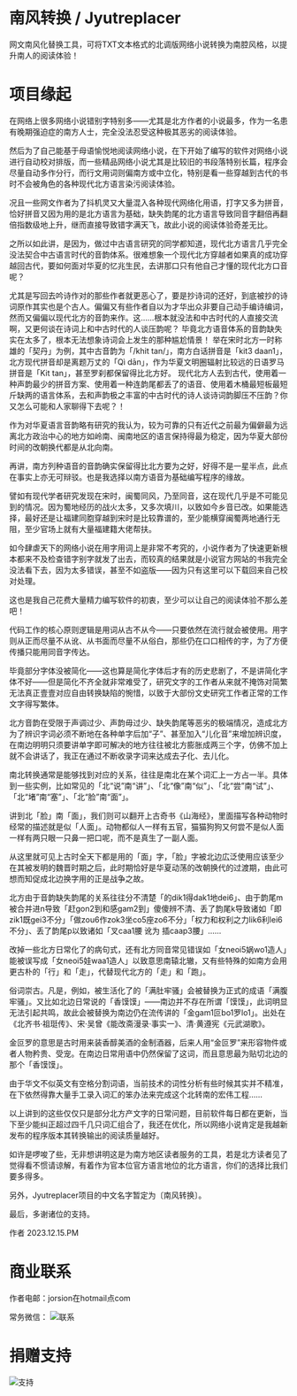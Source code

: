 # 南风转换 / Jyutreplacer
网文南风化替换工具，可将TXT文本格式的北调版网络小说转换为南腔风格，以提升南人的阅读体验！


# 项目缘起

在网络上很多网络小说错别字特别多——尤其是北方作者的小说最多，作为一名患有晚期强迫症的南方人士，完全没法忍受这种极其恶劣的阅读体验。

然后为了自己能基于母语愉悦地阅读网络小说，在下开始了编写的软件对网络小说进行自动校对排版，而一些精品网络小说尤其是比较旧的书段落特别长篇，程序会尽量自动多作分行，而行文用词则偏南方或中立化，特别是看一些穿越到古代的书时不会被角色的各种现代北方语言染污阅读体验。

况且一些网文作者为了抖机灵又大量混入各种现代网络化用语，打字又多为拼音，恰好拼音又因为用的是北方语言为基础，缺失韵尾的北方语言导致同音字翻倍再翻倍指数级地上升，继而直接导致错字满天飞，故此小说的阅读体验奇差无比。

之所以如此讲，是因为，做过中古语言研究的同学都知道，现代北方语言几乎完全没法契合中古语言时代的音韵体系。很难想象一个现代北方穿越者如果真的成功穿越回古代，要如何面对华夏的忆兆生民，去讲那口只有他自己才懂的现代北方口音呢？

尤其是写回去吟诗作对的那些作者就更恶心了，要是抄诗词的还好，到底被抄的诗词原作其实也是个古人。偏偏又有些作者自以为才华出众非要自己动手编诗编词，然而又偏偏以现代北方的音韵来作。这……根本就没法和中古时代的人直接交流啊，又更何谈在诗词上和中古时代的人谈压韵呢？
毕竟北方语音体系的音韵缺失实在太多了，根本无法想象诗词会上发生的那种尴尬情景！
举在宋时北方一时称雄的「契丹」为例，其中古音韵为「/khit tan/」，南方白话拼音是「kit3 daan1」，北方现代拼音却是离题万丈的「Qì dān」，作为华夏文明圈辐射比较远的日语罗马拼音是「Kit tan」，甚至罗刹都保留得比北方好。
现代北方人去到古代，使用着一种声韵最少的拼音方案、使用着一种连韵尾都丢了的语音、使用着木桶最短板最短斤缺两的语言体系，去和声韵极之丰富的中古时代的诗人谈诗词韵脚压不压韵？你又怎么可能和人家聊得下去呢？！

作为对华夏语言音韵略有研究的我认为，较为可靠的只有近代之前最为偏僻最为远离北方政治中心的地方如岭南、闽南地区的语言保持得最为稳定，因为华夏大部份时间的改朝换代都是从北向南。

再讲，南方列种语音的音韵确实保留得比北方要为之好，好得不是一星半点，此点在事实上亦无可辩驳。也是我选择以南方语音为基础编写程序的缘故。

譬如有现代学者研究发现在宋时，闽蜀同风，乃至同音，这在现代几乎是不可能见到的情况。因为蜀地经历的战火太多，又多次填川，以致如今乡音已改。如果能选择，最好还是让福建同胞穿越到宋时是比较靠谱的，至少能横穿闽蜀两地通行无阻，至少官场上就有大量福建籍大佬帮扶。

如今肆虐天下的网络小说在用字用词上是非常不考究的，小说作者为了快速更新根本都来不及检查错字别字就发了出去，而较真的结果就是小说官方网站的书我完全没法看下去，因为太多错误，甚至不如盗版——因为只有这里可以下载回来自己校对处理。

这也是我自己花费大量精力编写软件的初衷，至少可以让自己的阅读体验不那么差吧！

代码工作的核心原则逻辑是用词从古不从今——只要依然在流行就会被使用。用字则从正而尽量不从讹、从书面而尽量不从俗白，那些仍在口口相传的字，为了方便传播只能用同音字传达。

毕竟部分字体没被简化——这也算是简化字体后才有的历史悲剧了，不是讲简化字体不好——但是简化不齐全就非常难受了，研究文字的工作者从来就不掩饰对简繁无法真正壹壹对应自由转换缺陷的惋惜，以致于大部份文史研究工作者正常的工作文字得写繁体。

北方音韵在受限于声调过少、声韵毋过少、缺失韵尾等恶劣的极端情况，造成北方为了辨识字词必须不断地在各种单字后加“子”、甚至加入“儿化音”来增加辨识度，在南边明明只须要讲单字即可解决的地方往往被北方膨胀成两三个字，仿佛不加上就不会讲话了，我正在通过不断收录字词来达成去子化、去儿化。

南北转换通常是能够找到对应的关系，往往是南北在某个词汇上一方占一半。具体到一些实例，比如常见的「北“说”南“讲”」、「北“像”南“似”」、「北“尝”南“试”」、「北“堵”南“塞”」、「北“脸”南“面”」。

讲到北「脸」南「面」，我们则可以翻开上古奇书《山海经》，里面描写各种动物时经常的描述就是似「人面」。动物都似人一样有五官，猫猫狗狗又何尝不是似人面一样有两只眼一只鼻一把口呢，而不是真生了一副人面。

从这里就可见上古时全天下都是用的「面」字，「脸」字被北边広泛使用应该至少在其被发明的魏晋时期之后，此时期恰好是华夏动荡的改朝换代的过渡期，由此可想而知促成北边换字用的正是战争之故。

北方由于音韵缺失韵尾的关系往往分不清楚「的dik1得dak1地dei6」、由于韵尾m被合并进n导致「赶gon2到和感gam2到」傻傻辨不清、丢了韵尾k导致诸如「即zik1既gei3不分」「做zou6作zok3坐co5座zo6不分」「权力和权利之力lik6利lei6不分」、丢了韵尾p以致诸如「叉caa1腰 讹为 插caap3腰」……

改掉一些北方日常化了的病句式，还有北方同音常见错误如「女neoi5娲wo1造人」能被误写成「女neoi5娃waa1造人」以致意思南辕北辙，又有些特殊的如南方会用更古朴的「行」和「走」，代替现代北方的「走」和「跑」。

俗词崇古。凡是，例如，被生活化了的「满肚牢骚」会被替换为正式的成语「满腹牢骚」。又比如北边日常说的「香馍馍」——南边并不存在所谓「馍馍」，此词明显无法引起共鸣，故此会被替换为南边仍在流传讲的「金gam1叵bo1罗lo1」。出处在《北齐书·祖珽传》、宋·吴曾《能改斋漫录·事实一》、清·黄遵宪《元武湖歌》。

金叵罗的意思是古时用来装香醇美酒的金制酒器，后来人用“金叵罗”来形容物件或者人物矜贵、受宠。在南边日常用语中仍然保留了这词，而且意思最为贴切北边的那个「香馍馍」。

由于华文不似英文有空格分割词语，当前技术的词性分析有些时候其实并不精准，在下依然得靠大量手工录入词汇的笨办法来完成这个北转南的宏伟工程……

以上讲到的这些仅仅只是部分北方产文字的日常问题，目前软件每日都在更新，当下至少能纠正超过四千几只词汇组合了，我还在优化，所以网络小说肯定是我越新发布的程序版本其转换输出的阅读质量越好。

如许是啰唆了些，无非想讲明这是为南方地区读者服务的工具，若是北方读者见了觉得看不惯请谅解，有着作为官本位官方语言地位的北方语言，你们的选择比我们要多得多。


另外，Jyutreplacer项目的中文名字暂定为〔南风转换〕。

最后，多谢诸位的支持。

作者
2023.12.15.PM


# 商业联系
作者电邮：jorsion在hotmail点com

常务微信：
![联系](https://github.com/naamfung/Jyutreplacer/blob/main/%E8%81%94%E7%B3%BB.jpg)


# 捐赠支持
![支持](https://github.com/naamfung/Jyutreplacer/blob/main/%E6%94%B6%E6%AC%BE.jpg)

